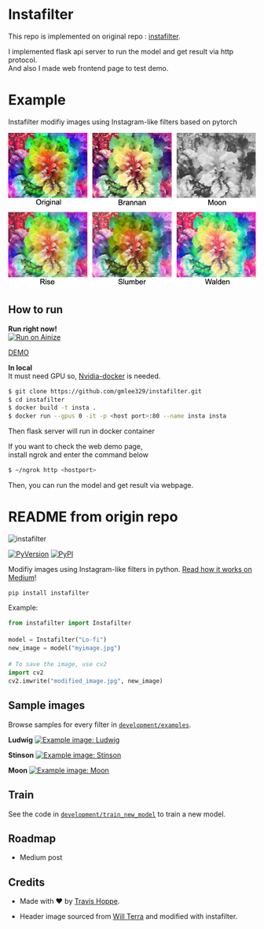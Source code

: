 # Instafilter
This repo is implemented on original repo : [instafilter](https://github.com/thoppe/instafilter).

I implemented flask api server to run the model and get result via http protocol.  
And also I made web frontend page to test demo.
# Example
Instafilter modifiy images using Instagram-like filters based on pytorch

![example](static/example_filter.png)
## How to run
**Run right now!**  
[![Run on Ainize](https://ainize.ai/static/images/run_on_ainize_button.svg)](https://ainize.ai/gmlee329/instafilter?branch=master)

[DEMO](https://master-instafilter-gmlee329.endpoint.ainize.ai)

**In local**  
It must need GPU so, [Nvidia-docker](https://github.com/NVIDIA/nvidia-docker) is needed.
```bash 
$ git clone https://github.com/gmlee329/instafilter.git
$ cd instafilter
$ docker build -t insta .
$ docker run --gpus 0 -it -p <host port>:80 --name insta insta
```
Then flask server will run in docker container

If you want to check the web demo page,  
install ngrok and enter the command below
```bash
$ ~/ngrok http <hostport>
```
Then, you can run the model and get result via webpage. 

#
# README from origin repo
![instafilter](development/header_image.jpg)

[![PyVersion](https://img.shields.io/pypi/pyversions/instafilter.svg)](https://img.shields.io/pypi/pyversions/instafilter.svg)
[![PyPI](https://img.shields.io/pypi/v/instafilter.svg)](https://pypi.python.org/pypi/instafilter)

Modifiy images using Instagram-like filters in python. [Read how it works on Medium](https://medium.com/@travis.hoppe/instagram-filters-in-python-acc1ee7e67bc)!

    pip install instafilter

Example:

``` python
from instafilter import Instafilter

model = Instafilter("Lo-fi")
new_image = model("myimage.jpg")

# To save the image, use cv2
import cv2
cv2.imwrite("modified_image.jpg", new_image)
```

## Sample images

Browse samples for every filter in [`development/examples`](development/examples).

**Ludwig**
[![Example image: Ludwig](development/examples/Ludwig.jpg)](examples/Ludwig.jpg)

**Stinson**
[![Example image: Stinson](development/examples/Stinson.jpg)](examples/Stinson.jpg)

**Moon**
[![Example image: Moon](development/examples/Moon.jpg)](examples/Moon.jpg)

## Train

See the code in [`development/train_new_model`](development/train_new_model) to train a new model.

## Roadmap

+ Medium post

## Credits

+ Made with ❤️ by [Travis Hoppe](https://twitter.com/metasemantic?lang=en).

+ Header image sourced from [Will Terra](https://unsplash.com/photos/qIY9mUKT540) and modified with instafilter.
